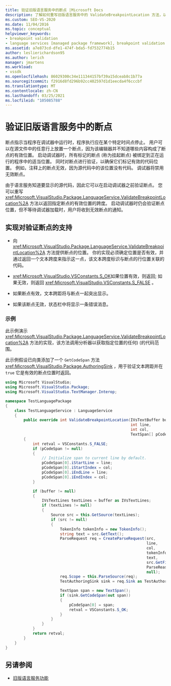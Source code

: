 ```yaml
---
title: 验证旧版语言服务中的断点 |Microsoft Docs
description: 了解如何重写旧版语言服务中的 ValidateBreakpointLocation 方法，以便在启动调试器之前验证断点。
ms.custom: SEO-VS-2020
ms.date: 11/04/2016
ms.topic: conceptual
helpviewer_keywords:
- breakpoint validation
- language services [managed package framework], breakpoint validation
ms.assetid: a7e873cd-dfe1-474f-bda5-fd7532774b15
author: leslierichardson95
ms.author: lerich
manager: jmartens
ms.workload:
- vssdk
ms.openlocfilehash: 86029300c34e111344157bf39a15dceab8c1b77a
ms.sourcegitcommit: f2916d8fd296b92cc402597d1d1eecda4f6cccbf
ms.translationtype: MT
ms.contentlocale: zh-CN
ms.lasthandoff: 03/25/2021
ms.locfileid: "105085788"
---
```

# <a name="validating-breakpoints-in-a-legacy-language-service"></a>验证旧版语言服务中的断点
断点指示当程序在调试器中运行时，程序执行应在某个特定时间点停止。 用户可以在源文件中的任意行上放置一个断点，因为该编辑器并不知道哪些内容构成了断点的有效位置。 启动调试器时，所有标记的断点 (称为挂起断点) 被绑定到正在运行的程序中的适当位置。 同时对断点进行验证，以确保它们标记有效的代码位置。 例如，注释上的断点无效，因为源代码中的该位置没有代码。 调试器将禁用无效断点。

 由于语言服务知道要显示的源代码，因此它可以在启动调试器之前验证断点。 您可以重写 <xref:Microsoft.VisualStudio.Package.LanguageService.ValidateBreakpointLocation%2A> 方法以返回指定断点的有效位置的跨度。 启动调试器时仍会验证断点位置，但不等待调试器加载时，用户将收到无效断点的通知。

## <a name="implementing-support-for-validating-breakpoints"></a>实现对验证断点的支持

- 向 <xref:Microsoft.VisualStudio.Package.LanguageService.ValidateBreakpointLocation%2A> 方法提供断点的位置。 你的实现必须确定位置是否有效，并通过返回一个文本跨度来指示这一点，该文本跨度标识与断点的行位置关联的代码。

- <xref:Microsoft.VisualStudio.VSConstants.S_OK>如果位置有效，则返回; 如果无效，则返回 <xref:Microsoft.VisualStudio.VSConstants.S_FALSE> 。

- 如果断点有效，文本跨距将与断点一起突出显示。

- 如果该断点无效，状态栏中将显示一条错误消息。

### <a name="example"></a>示例
 此示例演示 <xref:Microsoft.VisualStudio.Package.LanguageService.ValidateBreakpointLocation%2A> 方法的实现，该方法调用分析器以获取指定位置的任何)  (的代码范围。

 此示例假设已向类添加了一个 `GetCodeSpan` 方法 <xref:Microsoft.VisualStudio.Package.AuthoringSink> ，用于验证文本跨距并在 `true` 它是有效的断点位置时返回。

```csharp
using Microsoft VisualStudio;
using Microsoft.VisualStudio.Package;
using Microsoft.VisualStudio.TextManager.Interop;

namespace TestLanguagePackage
{
    class TestLanguageService : LanguageService
    {
        public override int ValidateBreakpointLocation(IVsTextBuffer buffer,
                                                       int line,
                                                       int col,
                                                       TextSpan[] pCodeSpan)
        {
            int retval = VSConstants.S_FALSE;
            if (pCodeSpan != null)
            {
                // Initialize span to current line by default.
                pCodeSpan[0].iStartLine = line;
                pCodeSpan[0].iStartIndex = col;
                pCodeSpan[0].iEndLine = line;
                pCodeSpan[0].iEndIndex = col;
            }

            if (buffer != null)
            {
                IVsTextLines textLines = buffer as IVsTextLines;
                if (textLines != null)
                {
                    Source src = this.GetSource(textLines);
                    if (src != null)
                    {
                        TokenInfo tokenInfo = new TokenInfo();
                        string text = src.GetText();
                        ParseRequest req = CreateParseRequest(src,
                                                              line,
                                                              col,
                                                              tokenInfo,
                                                              text,
                                                              src.GetFilePath(),
                                                              ParseReason.CodeSpan,
                                                              null);
                        req.Scope = this.ParseSource(req);
                        TestAuthoringSink sink = req.Sink as TestAuthoringSink;

                        TextSpan span = new TextSpan();
                        if (sink.GetCodeSpan(out span))
                        {
                            pCodeSpan[0] = span;
                            retval = VSConstants.S_OK;
                        }
                    }
                }
            }
            return retval;
        }
    }
}
```

## <a name="see-also"></a>另请参阅
- [旧版语言服务功能](../../extensibility/internals/legacy-language-service-features1.md)
